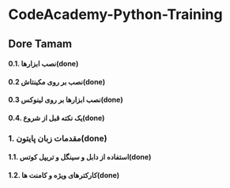 # CodeAcademy-Python-Training

## Dore Tamam
#### 0.1. نصب ابزارها(done)
#### 0.2 نصب بر روی مکینتاش(done)
#### 0.3 نصب ابزارها بر روی لینوکس(done)
#### 0.4. یک نکته قبل از شروع(done)
### 1. مقدمات زبان پایتون(done)
#### 1.1. استفاده از دابل و سینگل و تریپل کوتس(done)
#### 1.2. کارکترهای ویژه و کامنت ها(done)
